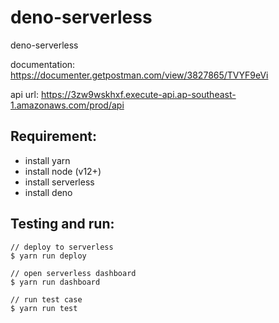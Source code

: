 # deno-serverless

deno-serverless

documentation: https://documenter.getpostman.com/view/3827865/TVYF9eVi

api url: https://3zw9wskhxf.execute-api.ap-southeast-1.amazonaws.com/prod/api

## Requirement:

- install yarn
- install node (v12+)
- install serverless
- install deno

## Testing and run:

```
// deploy to serverless
$ yarn run deploy

// open serverless dashboard
$ yarn run dashboard

// run test case
$ yarn run test
```
